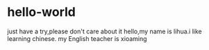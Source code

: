 # hello-world
just have a try,please don't care about it
hello,my name is lihua.i like learning chinese.
my English teacher is xioaming
